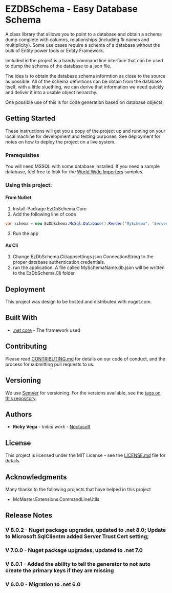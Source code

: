 # EZDBSchema - Easy Database Schema

A class library that alllows you to point to a database and obtain a schema dump complete with columns, relationships (including fk names and multiplicity).  Some use cases require a schema of a database without the bulk of Entity power tools or Entity Framework.  

Included in the project is a handy command line interface that can be used to dump the schema of the database to a json file.    

The idea is to obtain the database schema informtion as close to the source as possible. All of the schema definitions can be obtain from the database itself,  with a little sluething,  we can derive that information we need quickly and deliver it into a usable object heirarchy.  

One possible use of this is for code generation based on database objects. 

## Getting Started

These instructions will get you a copy of the project up and running on your local machine for development and testing purposes. See deployment for notes on how to deploy the project on a live system.  

### Prerequisites
You will need MSSQL with some database installed.  If you need a sample database,  feel free to look for the [World Wide Importers](https://github.com/Microsoft/sql-server-samples/releases/tag/wide-world-importers-v1.0) samples.

### Using this project:

####  From NuGet
1. Install-Package EzDbSchema.Core 
2. Add the following line of code
```cs
var schema = new EzDbSchema.MsSql.Database().Render("MySchema", "Server=???;Database=???;user id=sa;password=sa");
```
3. Run the app

####  As Cli
1. Change EzDbSchema.Cli/appsettings.json ConnectionString to the proper database authentication credentials.  
2. run the application.  A file called MySchemaName.db.json will be written to the EzDbSchema.Cli folder 

## Deployment

This project was design to be hosted and distributed with nuget.com.

## Built With

* [.net core](https://www.microsoft.com/net/learn/get-started) - The framework used

## Contributing

Please read [CONTRIBUTING.md](https://gist.github.com/rvegajr/651875c08acb76009e563db128f33e7e) for details on our code of conduct, and the process for submitting pull requests to us.

## Versioning

We use [SemVer](http://semver.org/) for versioning. For the versions available, see the [tags on this repository](https://github.com/rvegajr/tags). 

## Authors

* **Ricky Vega** - *Initial work* - [Noctusoft](https://github.com/rvegajr)

## License

This project is licensed under the MIT License - see the [LICENSE.md](LICENSE.md) file for details

## Acknowledgments

Many thanks to the following projects that have helped in this project
* McMaster.Extensions.CommandLineUtils

## Release Notes

### V 8.0.2 - Nuget package upgrades,  updated to .net 8.0; Update to Microsoft SqlClientm added Server Trust Cert setting;

### V 7.0.0 - Nuget package upgrades,  updated to .net 7.0

### V 6.0.1 - Added the ability to tell the generator to not auto create the primary keys if they are missing

### V 6.0.0 - Migration to .net 6.0
